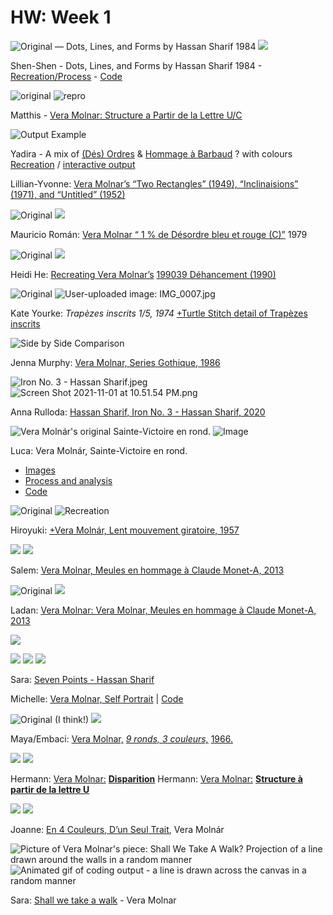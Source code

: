 # HW: Week 1

![Original — Dots, Lines, and Forms by Hassan Sharif 1984](http://recreating-the-past.s3-website-us-east-1.amazonaws.com/week1/hassan-sharif.png)
![](https://paper-attachments.dropbox.com/s_9E361026868FAB63CE4F0CAB64680697372FD3BF06180CA8EE8179B36A011F14_1635927740749_PNG+Image+17161112+pixels++Scaled+62.png)


Shen-Shen - Dots, Lines, and Forms by Hassan Sharif 1984 - [Recreation/Process](http://recreating-the-past.s3-website-us-east-1.amazonaws.com/week1/index.html) - [Code](https://github.com/wushenshen/recreating-the-past/blob/main/week1/sketch.js)


![original](https://www.matthisgrunsky.ca/rtp/week1_molnar/images/molnar_original.jpg)
![repro](https://www.matthisgrunsky.ca/rtp/week1_molnar/images/molnarRepro0.png)


Matthis - [Vera Molnar: Structure a Partir de la Lettre U/C](https://www.matthisgrunsky.ca/rtp/week1_molnar/)


![Output Example](https://github.com/yadlra/molnar-generative-art/raw/main/molnar-1.png)


Yadira -  A mix of [(Dés) Ordres](https://generativelandscapes.wordpress.com/2019/04/09/pattern-based-on-vera-molnars-des-ordres-series-1974-algorithm-21-01/) & [Hommage à Barbaud](https://spalterdigital.com/artworks/hommage-a-barbaud-no-5-a-8/) ? with colours
[Recreation](https://github.com/yadlra/molnar-generative-art) / [interactive output](https://trinket.io/python/ccad7380c5)

Lillian-Yvonne: [Vera Molnar’s “Two Rectangles” (1949), “Inclinaisions” (1971), and “Untitled” (1952)](https://github.com/lllyyybbb/SFPC-Recreating-the-Past-2021/tree/main/Week%201%20Homework) 


![Original](https://github.com/mauricixx/SFPC-RTP-F21/raw/gh-pages/W01/Vera_Molnar_Desordre-bleu%2Brouge3%20copy.png)
![](https://github.com/mauricixx/SFPC-RTP-F21/raw/gh-pages/W01/RTP_Vera_Molnar_Processing%20copy.png)


Mauricio Román: [Vera Molnar “ 1 % de Désordre bleu et rouge (C)”](https://github.com/mauricixx/SFPC-RTP-F21/tree/gh-pages/W01)  1979


![Original](https://github.com/HeidiHe/RecreatingThePast/raw/main/week1_VeraMolnar/VeraMonar.png)
![](https://github.com/HeidiHe/RecreatingThePast/raw/main/week1_VeraMolnar/result_final2.png)


Heidi He: [Recreating Vera Molnar’s](https://github.com/HeidiHe/RecreatingThePast/blob/main/README.md#week-1-vera-molnar) [199039 Déhancement (1990)](https://github.com/HeidiHe/RecreatingThePast/blob/main/README.md#week-1-vera-molnar) 


![Original](https://paper-attachments.dropbox.com/s_1E97CD7B296326363FA5CE0F38F02A6596F4D9DDF988374F481273B41098902E_1635825702142_Molnar_1_5_Series_55x36cm.jpg)
![User-uploaded image: IMG_0007.jpg](https://paper-attachments.dropbox.com/s_1E97CD7B296326363FA5CE0F38F02A6596F4D9DDF988374F481273B41098902E_1635825391597_IMG_0007.jpg)


Kate Yourke: *Trapèzes inscrits 1/5, 1974* [+Turtle Stitch detail of Trapèzes inscrits](https://paper.dropbox.com/doc/Turtle-Stitch-detail-of-Trapezes-inscrits-U4ykRS1UzvmhF6uoGoP5F) 


![Side by Side Comparison](https://github.com/jennamurphymcad/SFPC_Fall_21/raw/main/week1/My%20Working%20Files/VeraMolnar/sidebyside.jpg)


Jenna Murphy: [Vera Molnar, Series Gothique, 1986](https://github.com/jennamurphymcad/SFPC_Fall_21/tree/main/week1/My%20Working%20Files/VeraMolnar)


![Iron No. 3 - Hassan Sharif.jpeg](https://github.com/phalaenopsis27/RecreatingThePast/blob/main/Iron%20No.%203%20-%20Hassan%20Sharif.jpeg?raw=true)
![Screen Shot 2021-11-01 at 10.51.54 PM.png](https://github.com/phalaenopsis27/RecreatingThePast/blob/main/Screen%20Shot%202021-11-01%20at%2010.51.54%20PM.png?raw=true)


Anna Rulloda: [Hassan Sharif, Iron No. 3 - Hassan Sharif, 2020](https://github.com/phalaenopsis27/RecreatingThePast)


![Vera Molnár's original Sainte-Victoire en rond.](https://pbs.twimg.com/media/FDKXM1iWYAIxQiD?format=jpg&name=medium)
![Image](https://pbs.twimg.com/media/FDKnbq6XEAM2prO?format=png&name=4096x4096)


Luca: Vera Molnár, Sainte-Victoire en rond.

- [Images](https://twitter.com/photon_garden/status/1455414543505629186)
- [Process and analysis](https://twitter.com/photon_garden/status/1455414507698806784)
- [Code](https://github.com/photon-garden/recreating-sainte-victoire-en-rond)


![Original](https://paper-attachments.dropbox.com/s_272DBE28506E5F1D7C4E3D1AA09341580E485C69C278273019347043473EC2C4_1635851836363_molnarlentmouvementgiratoire.jpg)
![Recreation](https://paper-attachments.dropbox.com/s_272DBE28506E5F1D7C4E3D1AA09341580E485C69C278273019347043473EC2C4_1635855754436_molnarlentmouvementgiratoire.png)


Hiroyuki: [+Vera Molnár, Lent mouvement giratoire, 1957](https://paper.dropbox.com/doc/Vera-Molnar-Lent-mouvement-giratoire-1957-msee1hHsC3YdekyVBI634) 


![](https://firebasestorage.googleapis.com/v0/b/firescript-577a2.appspot.com/o/imgs%2Fapp%2Fsalem-public-graph%2F05gv6FFOfX.png?alt=media&token=f2254ee6-5fc1-451d-983c-32fc7a5109a5)
![](https://firebasestorage.googleapis.com/v0/b/firescript-577a2.appspot.com/o/imgs%2Fapp%2Fsalem-public-graph%2FY2qGBjlzYq.png?alt=media&token=28765f6c-7ea1-4391-a124-461591666f36)


Salem: [Vera Molnar, Meules en hommage à Claude Monet-A, 2013](https://roamresearch.com/#/app/salem-public-graph/page/grS4B7W1L)


![Original](https://user-images.githubusercontent.com/93593792/139861088-52db42d2-29a4-42bc-baf9-2da2f2a3f0f4.png)
![](https://user-images.githubusercontent.com/93593792/139862059-33faf040-0f84-4913-b394-c7da97589588.png)


Ladan: [Vera Molnar: Vera Molnar, Meules en hommage à Claude Monet-A, 2013](https://github.com/ladan-b/class/blob/7d0cfe61490535125c3eced9713dd5da3b245e87/README.md)


![](https://paper-attachments.dropbox.com/s_1728237F1A7C7D2D092FC6A64ED2C528AA65B7395E030486A2DD9F3399C59257_1635937959860_Screen+Shot+2021-11-03+at+2.11.56+PM.png)

![](https://paper-attachments.dropbox.com/s_1728237F1A7C7D2D092FC6A64ED2C528AA65B7395E030486A2DD9F3399C59257_1635937959702_Screen+Shot+2021-11-03+at+2.11.07+PM.png)
![](https://paper-attachments.dropbox.com/s_1728237F1A7C7D2D092FC6A64ED2C528AA65B7395E030486A2DD9F3399C59257_1635937959759_Screen+Shot+2021-11-03+at+2.10.55+PM.png)
![](https://paper-attachments.dropbox.com/s_1728237F1A7C7D2D092FC6A64ED2C528AA65B7395E030486A2DD9F3399C59257_1635937959736_Screen+Shot+2021-11-03+at+2.11.01+PM.png)


Sara: [Seven Points - Hassan Sharif](https://www.notion.so/RTP-HW1-Hassan-Sharif-c76a4d835d49477c9e02ab78fbf1512b)

Michelle: [Vera Molnar, Self Portrait](https://github.com/mimilei/rtp_sfpc_f21/blob/main/week1/bin/data/img/portrait_1.png) | [Code](https://github.com/mimilei/rtp_sfpc_f21/tree/main/week1)


![Original (I think!)](https://64.media.tumblr.com/53d7ab3f36be61c9c7c6fdb504050df1/dc219316e20fb4b7-d3/s250x400/a786be1dd3b2220367a86a32e39da5367d488ecd.png)
![](https://64.media.tumblr.com/9ce893c7dca5910057b97fab424df714/dc219316e20fb4b7-fe/s250x400/94d2d3a7fb878e1c5137a3e5e51bd978398852f7.png)


Maya/Embaci: [Vera Molnar,](https://mimiworks.tumblr.com/post/666751795277791232/recreating-9)  [*9 ronds, 3 couleurs,*](https://mimiworks.tumblr.com/post/666751795277791232/recreating-9) [1966.](https://mimiworks.tumblr.com/post/666751795277791232/recreating-9)


![](https://static.observableusercontent.com/files/daea06e3a275a43e8ee33bbec7bcdc73c3bad156ddfeb380d10d3c13e74eebcbdfe6e04339da01687d741e840e1d2ac3c070550bcb4067ec26c63c0aa50f365d)
![](https://paper-attachments.dropbox.com/s_9E361026868FAB63CE4F0CAB64680697372FD3BF06180CA8EE8179B36A011F14_1635928309930_image.png)


Hermann: [Vera Molnar:](https://observablehq.com/@hzschie/disparition) [**Disparition**](https://observablehq.com/@hzschie/disparition)
Hermann: [Vera Molnar:](https://observablehq.com/@hzschie/structure-a-partir-de-la-lettre-u) [**Structure à partir de la lettre U**](https://observablehq.com/@hzschie/structure-a-partir-de-la-lettre-u)


![](https://dazzling-record-094.notion.site/image/https%3A%2F%2Fs3-us-west-2.amazonaws.com%2Fsecure.notion-static.com%2Fd0da473c-df52-4b84-bf3d-172f706ec955%2FUntitled.png?table=block&id=8f62cce1-e501-471c-8525-a16871d76cb7&spaceId=d8d869f2-7816-468e-b966-66ef40f808ea&width=670&userId=&cache=v2)
![](https://dazzling-record-094.notion.site/image/https%3A%2F%2Fs3-us-west-2.amazonaws.com%2Fsecure.notion-static.com%2Fe30556ad-ad34-4255-aa25-78c66cf58d30%2F127.0.0.1_5500__(6).png?table=block&id=edef2e1c-e036-43e6-bcb1-6758010f4619&spaceId=d8d869f2-7816-468e-b966-66ef40f808ea&width=2000&userId=&cache=v2)


Joanne: [En 4 Couleurs, D’un Seul Trait](https://www.notion.so/Chaos-and-Order-1b4623bff8df49ec9c37f7016dec66e6), Vera Molnár


![Picture of Vera Molnar's piece: Shall We Take A Walk? Projection of a line drawn around the walls in a random manner](https://github.com/identikitten/vera-molnar-recreation/raw/main/img/On-Sa-Promene.jpg)
![Animated gif of coding output - a line is drawn across the canvas in a random manner](https://github.com/identikitten/vera-molnar-recreation/raw/main/img/shall-we-take-a-walk.gif)


Sara: [Shall we take a walk](https://github.com/identikitten/vera-molnar-recreation) - Vera Molnar

